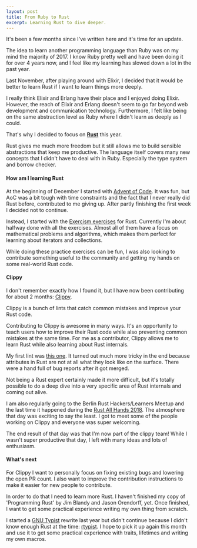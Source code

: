 ```yaml
---
layout: post
title: From Ruby to Rust
excerpt: Learning Rust to dive deeper.
---
```


It's been a few months since I've written here and it's time for an update.

The idea to learn another programming language than Ruby was on my mind the majority of 2017.
I know Ruby pretty well and have been doing it for over 4 years now, and I feel like my learning has slowed down a lot in the past year.

Last November, after playing around with Elixir, I decided that it would be better to learn Rust if I want to learn things more deeply.

I really think Elixir and Erlang have their place and I enjoyed doing Elixir. However, the reach of Elixir and Erlang doesn't seem to go far beyond web development and communication technology. Furthermore, I felt like being on the same abstraction level as Ruby where I didn't learn as deeply as I could.

That's why I decided to focus on [**Rust**](https://rust-lang.org) this year.

Rust gives me much more freedom but it still allows me to build sensible abstractions that keep me productive.
The language itself covers many new concepts that I didn't have to deal with in Ruby. Especially the type system and borrow checker.

#### How am I learning Rust

At the beginning of December I started with [Advent of Code](https://github.com/phansch/aoc). It was fun, but AoC was a bit tough with time constraints and the fact that I never really did Rust before, contributed to me giving up. After partly finishing the first week I decided not to continue.

Instead, I started with the [Exercism exercises](http://exercism.io/languages/rust/exercises) for Rust. Currently I'm about halfway done with all the exercises.
Almost all of them have a focus on mathematical problems and algorithms, which makes them perfect for learning about iterators and collections.

While doing these practice exercises can be fun, I was also looking to contribute something useful to the community and getting my hands on some real-world Rust code.

#### Clippy

I don't remember exactly how I found it, but I have now been contributing for about 2 months: [Clippy](https://github.com/rust-lang-nursery/rust-clippy).

Clippy is a bunch of lints that catch common mistakes and improve your Rust code.

Contributing to Clippy is awesome in many ways. It's an opportunity to teach users how to improve their Rust code while also preventing common mistakes at the same time.
For me as a contributor, Clippy allows me to learn Rust while also learning about Rust internals.

My first lint was [this one](https://github.com/rust-lang-nursery/rust-clippy/pull/2340). It turned out much more tricky in the end because attributes in Rust are not at all what they look like on the surface. There were a hand full of bug reports after it got merged.

Not being a Rust expert certainly made it more difficult, but it's totally possible to do a deep dive into a very specific area of Rust internals and coming out alive.

I am also regularly going to the Berlin Rust Hackers/Learners Meetup and the last time it happened during the [Rust All Hands 2018](https://blog.rust-lang.org/2018/04/06/all-hands.html). The atmosphere that day was exciting to say the least. I got to meet some of the people working on Clippy and everyone was super welcoming.

The end result of that day was that I'm now part of the clippy team! While I wasn't super productive that day, I left with many ideas and lots of enthusiasm.

#### What's next

For Clippy I want to personally focus on fixing existing bugs and lowering the open PR count. I also want to improve the contribution instructions to make it easier for new people to contribute.

In order to do that I need to learn more Rust. I haven't finished my copy of 'Programming Rust' by Jim Blandy and Jason Orendorff, yet. Once finished, I want to get some practical experience writing my own thing from scratch.

I started a [GNU Typist](https://www.gnu.org/software/gtypist/index.html) rewrite last year but didn't continue because I didn't know enough Rust at the time: [rtypist](https://github.com/phansch/rtypist). I hope to pick it up again this month and use it to get some practical experience with traits, lifetimes and writing my own macros.
